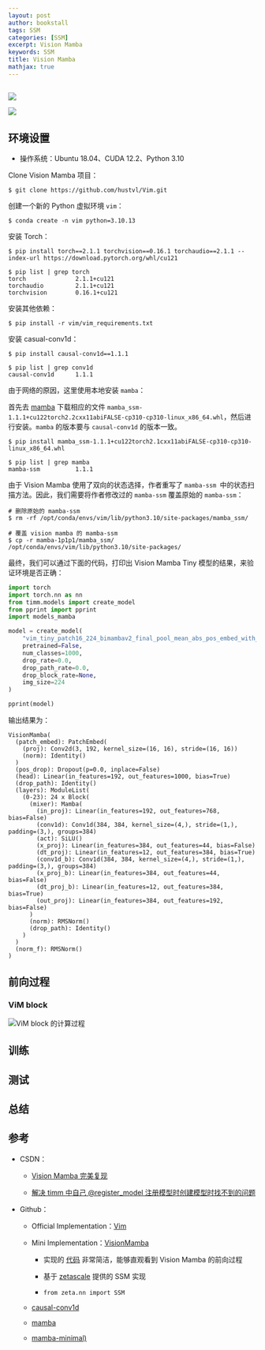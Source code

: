 ```yaml
---
layout: post
author: bookstall
tags: SSM
categories: [SSM]
excerpt: Vision Mamba
keywords: SSM
title: Vision Mamba
mathjax: true
---
```



##

![](https://img-blog.csdnimg.cn/direct/21cc44ac5624495f994f06222e9c2991.png)

![](https://img-blog.csdnimg.cn/direct/52e5cf69a2bf4bfb9942266de8d56507.png)


## 环境设置

- 操作系统：Ubuntu 18.04、CUDA 12.2、Python 3.10

Clone Vision Mamba 项目：

```shell
$ git clone https://github.com/hustvl/Vim.git
```

创建一个新的 Python 虚拟环境 `vim`：

```shell
$ conda create -n vim python=3.10.13
```

安装 Torch：

```shell
$ pip install torch==2.1.1 torchvision==0.16.1 torchaudio==2.1.1 --index-url https://download.pytorch.org/whl/cu121

$ pip list | grep torch
torch              2.1.1+cu121
torchaudio         2.1.1+cu121
torchvision        0.16.1+cu121
```

安装其他依赖：

```shell
$ pip install -r vim/vim_requirements.txt
```

安装 casual-conv1d：

```shell
$ pip install causal-conv1d==1.1.1

$ pip list | grep conv1d
causal-conv1d      1.1.1
```

由于网络的原因，这里使用本地安装 `mamba`：

首先去 [mamba](https://github.com/state-spaces/mamba/releases) 下载相应的文件 `mamba_ssm-1.1.1+cu122torch2.2cxx11abiFALSE-cp310-cp310-linux_x86_64.whl`，然后进行安装。`mamba` 的版本要与 `causal-conv1d` 的版本一致。

```shell
$ pip install mamba_ssm-1.1.1+cu122torch2.1cxx11abiFALSE-cp310-cp310-linux_x86_64.whl 

$ pip list | grep mamba
mamba-ssm          1.1.1
```

由于 Vision Mamba 使用了双向的状态选择，作者重写了 `mamba-ssm `中的状态扫描方法。因此，我们需要将作者修改过的 `mamba-ssm` 覆盖原始的 `mamba-ssm`：

```shell
# 删除原始的 mamba-ssm
$ rm -rf /opt/conda/envs/vim/lib/python3.10/site-packages/mamba_ssm/

# 覆盖 vision mamba 的 mamba-ssm
$ cp -r mamba-1p1p1/mamba_ssm/ /opt/conda/envs/vim/lib/python3.10/site-packages/
```

最终，我们可以通过下面的代码，打印出 Vision Mamba Tiny 模型的结果，来验证环境是否正确：

```python
import torch
import torch.nn as nn
from timm.models import create_model
from pprint import pprint
import models_mamba

model = create_model(
    "vim_tiny_patch16_224_bimambav2_final_pool_mean_abs_pos_embed_with_midclstok_div2",
    pretrained=False,
    num_classes=1000,
    drop_rate=0.0,
    drop_path_rate=0.0,
    drop_block_rate=None,
    img_size=224
)

pprint(model)
```

输出结果为：

```shell
VisionMamba(
  (patch_embed): PatchEmbed(
    (proj): Conv2d(3, 192, kernel_size=(16, 16), stride=(16, 16))
    (norm): Identity()
  )
  (pos_drop): Dropout(p=0.0, inplace=False)
  (head): Linear(in_features=192, out_features=1000, bias=True)
  (drop_path): Identity()
  (layers): ModuleList(
    (0-23): 24 x Block(
      (mixer): Mamba(
        (in_proj): Linear(in_features=192, out_features=768, bias=False)
        (conv1d): Conv1d(384, 384, kernel_size=(4,), stride=(1,), padding=(3,), groups=384)
        (act): SiLU()
        (x_proj): Linear(in_features=384, out_features=44, bias=False)
        (dt_proj): Linear(in_features=12, out_features=384, bias=True)
        (conv1d_b): Conv1d(384, 384, kernel_size=(4,), stride=(1,), padding=(3,), groups=384)
        (x_proj_b): Linear(in_features=384, out_features=44, bias=False)
        (dt_proj_b): Linear(in_features=12, out_features=384, bias=True)
        (out_proj): Linear(in_features=384, out_features=192, bias=False)
      )
      (norm): RMSNorm()
      (drop_path): Identity()
    )
  )
  (norm_f): RMSNorm()
)
```



## 前向过程

### ViM block

![ViM block 的计算过程](https://img-blog.csdnimg.cn/direct/595835768d0a40eaaa7380208a1c97f7.png)


## 训练



## 测试





## 总结



## 参考

- CSDN：

  - [Vision Mamba 完美复现](https://blog.csdn.net/weixin_45743271/article/details/137753402)

  - [解决 timm 中自己 @register_model 注册模型时创建模型时找不到的问题](https://blog.csdn.net/weixin_47994925/article/details/129745845)

- Github：

  - Official Implementation：[Vim](https://github.com/hustvl/Vim)

  - Mini Implementation：[VisionMamba](https://github.com/kyegomez/VisionMamba)
    
    - 实现的 [代码](https://github.com/kyegomez/VisionMamba/blob/main/vision_mamba/model.py) 非常简洁，能够直观看到 Vision Mamba 的前向过程
    
    - 基于 [zetascale](https://github.com/kyegomez/zeta) 提供的 SSM 实现

    - `from zeta.nn import SSM`

  - [causal-conv1d](https://github.com/Dao-AILab/causal-conv1d/)

  - [mamba](https://github.com/state-spaces/mamba)

  - [mamba-minimal)](https://github.com/johnma2006/mamba-minimal)


